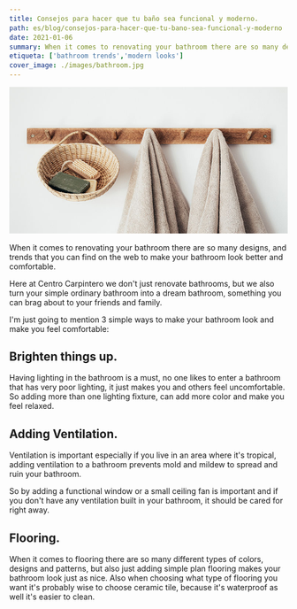 ```yaml
---
title: Consejos para hacer que tu baño sea funcional y moderno.
path: es/blog/consejos-para-hacer-que-tu-bano-sea-funcional-y-moderno
date: 2021-01-06
summary: When it comes to renovating your bathroom there are so many designs, and trends that you can find on the web to make your bathroom look better and comfortable.
etiqueta: ['bathroom trends','modern looks']
cover_image: ./images/bathroom.jpg
---
```


![background](./images/bathroom.jpg)

When it comes to renovating your bathroom there are so many designs, and trends that you can find on the web to make your bathroom look better and comfortable.

Here at Centro Carpintero we don't just renovate bathrooms, but we also turn your simple ordinary bathroom into a dream bathroom, something you can brag about to your friends and family.

I'm just going to mention 3 simple ways to make your bathroom look and make you feel comfortable:


## Brighten things up.

Having lighting in the bathroom is a must, no one likes to enter a bathroom that has very poor lighting, it just makes you and others feel uncomfortable.
So adding more than one lighting fixture, can add more color and make you feel relaxed.

## Adding Ventilation.

Ventilation is important especially if you live in an area where it's tropical, adding ventilation to a bathroom prevents mold and mildew to spread and ruin your bathroom. 

So by adding a functional window or a small ceiling fan is important and if you don't have any ventilation built in your bathroom, it should be cared for right away. 

## Flooring.

When it comes to flooring there are so many different types of colors, designs and patterns, but also just adding simple plan flooring makes your bathroom look just as nice.
Also when choosing what type of flooring you want it's probably wise to choose ceramic tile, because it's waterproof as well it's easier to clean.








